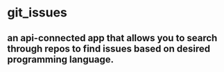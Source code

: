 # git_issues
## an api-connected app that allows you to search through repos to find issues based on desired programming language.